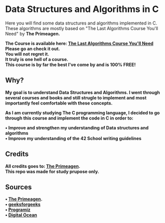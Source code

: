 # Data Structures and Algorithms in C

Here you will find some data structures and algorithms implemented in C.
These algorithms are mostly based on "The Last Algorithms Course You'll Need"
by <b>The Primeagen<b>.

The Course is available here: [The Last Algorithms Course You'll Need](https://frontendmasters.com/courses/algorithms/)<br>
Please go an check it out.<br>
You will not regret it.<br>
It truly is one hell of a course.<br>
This course is by far the best I've come by and is 100% FREE!

## Why?

My goal is to understand Data Structures and Algorithms. I went through several
courses and books and still strugle to implement and most importantly feel
comfortable with these concepts.

As I am currently studying The C programming language, I decided to go through
this course and implement the code in C in order to:

• Improve and strengthen my understanding of Data structures and algorithms<br>
• Improve my understanding of the 42 School writing guidelines

## Credits

All credits goes to: [The Primeagen](https://github.com/ThePrimeagen).<br>
This repo was made for study prupose only.<br>

## Sources

• [The Primeagen](https://github.com/ThePrimeagen).<br>
• [geeksforgeeks](https://www.geeksforgeeks.org/)<br>
• [Programiz](https://www.programiz.com/c-programming)<br>
• [Digital Ocean](https://www.digitalocean.com/community/tutorials?hits_per_page=12)<br>
